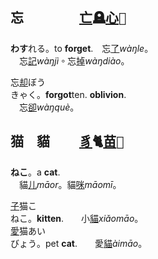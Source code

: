 ## <span lang=zh-tw>忘　　　　 <samp>[亡]()🪦[心]()💜</samp></span>

**わす**れる。to **forget**.　忘[了]()*wàŋle*。   
　忘[記]()*wàŋjì*。忘[掉]()*wàŋdiào*。   
 
忘[却]()<kbd>ぼう<br>きゃく</kbd>。**forgot**ten. **oblivion**.   
　忘[卻]()*wàŋquè*。
## <span lang=zh-tw>猫　貓　　 <samp>[豸]()🐈[苗]()🌱</samp></span>

**ねこ**。a **cat**.   
　貓[儿]()*māor*。貓[咪]()*māomī*。

[子]()猫<kbd>こ<br>ねこ</kbd>。**kitten**.　　小[貓]()*xiǎomāo*。   
[愛]()猫<kbd>あい<br>びょう</kbd>。pet **cat**.　　愛[貓]()*àimāo*。   


